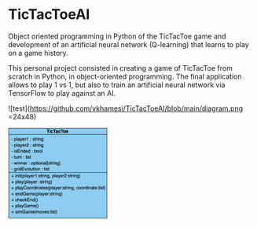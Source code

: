 # TicTacToeAI
Object oriented programming in Python of the TicTacToe game and development of an artificial neural network (Q-learning) that learns to play on a game history.

This personal project consisted in creating a game of TicTacToe from scratch in Python, in object-oriented programming. The final application allows to play 1 vs 1, but also to train an artificial neural network via TensorFlow to play against an AI. 

![test](https://github.com/vkhamesi/TicTacToeAI/blob/main/diagram.png =24x48)

<img src="https://github.com/vkhamesi/TicTacToeAI/blob/main/diagram.png" width="40%">
